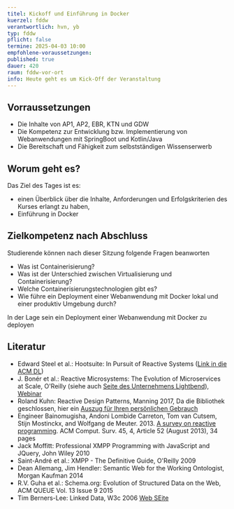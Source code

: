 ```yaml
---
titel: Kickoff und Einführung in Docker
kuerzel: fddw
verantwortlich: hvn, yb
typ: fddw
pflicht: false
termine: 2025-04-03 10:00
empfohlene-voraussetzungen: 
published: true
dauer: 420
raum: fddw-vor-ort
info: Heute geht es um Kick-Off der Veranstaltung
---
```

## Vorraussetzungen

* Die Inhalte von AP1, AP2, EBR, KTN und GDW
* Die Kompetenz zur Entwicklung bzw. Implementierung von Webanwendungen mit SpringBoot und Kotlin/Java
* Die Bereitschaft und Fähigkeit zum selbstständigen Wissenserwerb

## Worum geht es?

Das Ziel des Tages ist es:

* einen Überblick über die Inhalte, Anforderungen und Erfolgskriterien des Kurses erlangt zu haben,
* Einführung in Docker

## Zielkompetenz nach Abschluss

Studierende können nach dieser Sitzung folgende Fragen beanworten

* Was ist Containerisierung?
* Was ist der Unterschied zwischen Virtualisierung und Containerisierung?
* Welche Containerisierungstechnologien gibt es?
* Wie führe ein Deployment einer Webanwendung mit Docker lokal und einer produktiv Umgebung durch?

In der Lage sein ein Deployment einer Webanwendung mit Docker zu deployen

## Literatur

- Edward Steel et al.: Hootsuite: In Pursuit of Reactive Systems ([Link in die ACM DL](https://dlnext.acm.org/doi/abs/10.1145/3121437.3131240))
- J. Bonér et al.: Reactive Microsystems: The Evolution of Microservices at Scale, O'Reilly (siehe auch [Seite des Unternehmens Lightbend](https://www.lightbend.com/ebooks/reactive-microsystems-evolution-of-microservices-scalability-oreilly)), [Webinar](https://on.acm.org/c/acm-learning-webinars)
- Roland Kuhn: Reactive Design Patterns, Manning 2017, Da die Bibliothek geschlossen, hier ein [Auszug für Ihren persönlichen Gebrauch](https://th-koeln.sciebo.de/s/lL0Qmu5Hq3OzNKB)
- Engineer Bainomugisha, Andoni Lombide Carreton, Tom van Cutsem, Stijn Mostinckx, and Wolfgang de Meuter. 2013. [A survey on reactive programming](http://dx.doi.org/10.1145/2501654.2501666). ACM Comput. Surv. 45, 4, Article 52 (August 2013), 34 pages
- Jack Moffitt: Professional XMPP Programming with JavaScript and JQuery, John Wiley 2010
- Saint-André et al.: XMPP - The Definitive Guide, O'Reilly 2009
- Dean Allemang, Jim Hendler: Semantic Web for the Working Ontologist, Morgan Kaufman 2014
- R.V. Guha et al.: Schema.org: Evolution of Structured Data on the Web, ACM QUEUE Vol. 13 Issue 9 2015
- Tim Berners-Lee: Linked Data, W3c 2006 [Web SEite](https://www.w3.org/DesignIssues/LinkedData)
